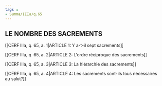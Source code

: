 ```yaml
---
tags : 
- Summa/IIIa/q.65
---
```


## LE NOMBRE DES SACREMENTS

[[CERF IIIa, q. 65, a. 1|ARTICLE 1: Y a-t-il sept sacrements]]

[[CERF IIIa, q. 65, a. 2|ARTICLE 2: L'ordre réciproque des sacrements]]

[[CERF IIIa, q. 65, a. 3|ARTICLE 3: La hiérarchie des sacrements]]

[[CERF IIIa, q. 65, a. 4|ARTICLE 4: Les sacrements sont-ils tous nécessaires au salut?]]

